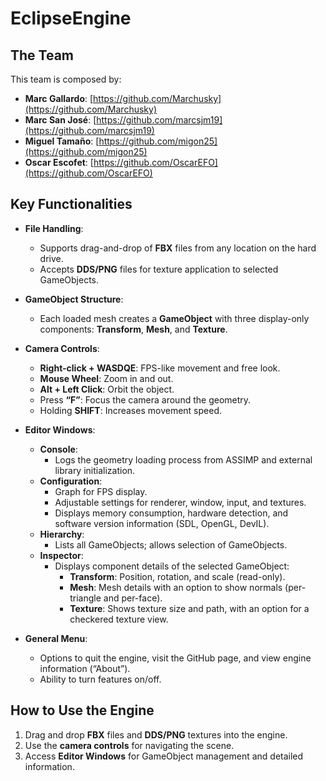 # EclipseEngine

## The Team
This team is composed by:
- **Marc Gallardo**: [https://github.com/Marchusky](https://github.com/Marchusky)
- **Marc San José**: [https://github.com/marcsjm19](https://github.com/marcsjm19)
- **Miguel Tamaño**: [https://github.com/migon25](https://github.com/migon25)
- **Oscar Escofet**: [https://github.com/OscarEFO](https://github.com/OscarEFO)

## Key Functionalities
- **File Handling**:
  - Supports drag-and-drop of **FBX** files from any location on the hard drive.
  - Accepts **DDS/PNG** files for texture application to selected GameObjects.

- **GameObject Structure**:
  - Each loaded mesh creates a **GameObject** with three display-only components: **Transform**, **Mesh**, and **Texture**.

- **Camera Controls**:
  - **Right-click + WASDQE**: FPS-like movement and free look.
  - **Mouse Wheel**: Zoom in and out.
  - **Alt + Left Click**: Orbit the object.
  - Press **“F”**: Focus the camera around the geometry.
  - Holding **SHIFT**: Increases movement speed.

- **Editor Windows**:
  - **Console**:
    - Logs the geometry loading process from ASSIMP and external library initialization.
  - **Configuration**:
    - Graph for FPS display.
    - Adjustable settings for renderer, window, input, and textures.
    - Displays memory consumption, hardware detection, and software version information (SDL, OpenGL, DevIL).
  - **Hierarchy**:
    - Lists all GameObjects; allows selection of GameObjects.
  - **Inspector**:
    - Displays component details of the selected GameObject:
      - **Transform**: Position, rotation, and scale (read-only).
      - **Mesh**: Mesh details with an option to show normals (per-triangle and per-face).
      - **Texture**: Shows texture size and path, with an option for a checkered texture view.

- **General Menu**:
  - Options to quit the engine, visit the GitHub page, and view engine information (“About”).
  - Ability to turn features on/off.

## How to Use the Engine
1. Drag and drop **FBX** files and **DDS/PNG** textures into the engine.
2. Use the **camera controls** for navigating the scene.
3. Access **Editor Windows** for GameObject management and detailed information.